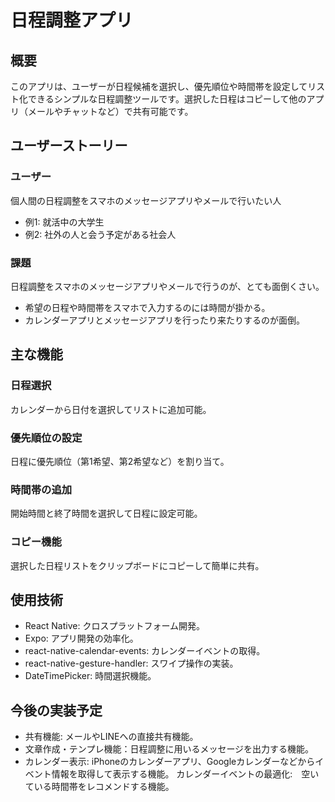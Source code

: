 # 日程調整アプリ
## 概要
このアプリは、ユーザーが日程候補を選択し、優先順位や時間帯を設定してリスト化できるシンプルな日程調整ツールです。選択した日程はコピーして他のアプリ（メールやチャットなど）で共有可能です。

## ユーザーストーリー
### ユーザー
個人間の日程調整をスマホのメッセージアプリやメールで行いたい人
- 例1: 就活中の大学生
- 例2: 社外の人と会う予定がある社会人

### 課題
日程調整をスマホのメッセージアプリやメールで行うのが、とても面倒くさい。
- 希望の日程や時間帯をスマホで入力するのには時間が掛かる。
- カレンダーアプリとメッセージアプリを行ったり来たりするのが面倒。

## 主な機能
### 日程選択
カレンダーから日付を選択してリストに追加可能。

### 優先順位の設定
日程に優先順位（第1希望、第2希望など）を割り当て。

### 時間帯の追加
開始時間と終了時間を選択して日程に設定可能。

### コピー機能
選択した日程リストをクリップボードにコピーして簡単に共有。

## 使用技術
- React Native: クロスプラットフォーム開発。
- Expo: アプリ開発の効率化。
- react-native-calendar-events: カレンダーイベントの取得。
- react-native-gesture-handler: スワイプ操作の実装。
- DateTimePicker: 時間選択機能。

## 今後の実装予定
- 共有機能: メールやLINEへの直接共有機能。
- 文章作成・テンプレ機能：日程調整に用いるメッセージを出力する機能。
- カレンダー表示: iPhoneのカレンダーアプリ、Googleカレンダーなどからイベント情報を取得して表示する機能。
カレンダーイベントの最適化:　空いている時間帯をレコメンドする機能。
